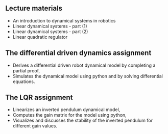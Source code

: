 ## Lecture materials

- An introduction to dynamical systems in robotics
- Linear dynamical systems - part (1)
- Linear dynamical systems - part (2)
- Linear quadratic regulator

## The differential driven dynamics assignment
- Derives a differential driven robot dynamical model by completing a partial proof,
- Simulates the dynamical model using python and by solving differential equations.

## The LQR assignment
- Linearizes an inverted pendulum dynamical model,
- Computes the gain matrix for the model using python,
- Visualizes and discusses the stability of the inverted pendulum for different gain values.